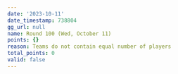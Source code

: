 ```yaml
---
date: '2023-10-11'
date_timestamp: 738804
gg_url: null
name: Round 100 (Wed, October 11)
points: {}
reason: Teams do not contain equal number of players
total_points: 0
valid: false
---
```

